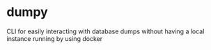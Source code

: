 # dumpy
CLI for easily interacting with database dumps without having a local instance running by using docker
